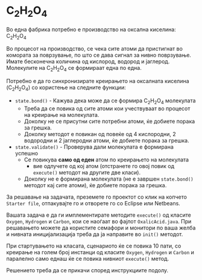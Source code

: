 C<sub>2</sub>H<sub>2</sub>О<sub>4</sub>
======

Во една фабрика потребно е производство на оксална киселина: C<sub>2</sub>H<sub>2</sub>О<sub>4</sub>

Во процесот на производство, се чека сите атоми да пристигнат во комората за поврзување, по што се дава сигнал за нивно поврзување. Имате бесконечна количина од кислород, водород и јаглерод. Молекулите на C<sub>2</sub>H<sub>2</sub>О<sub>4</sub> се формираат една по една.

Потребно е да го синхронизирате креирањето на оксалната киселина (C<sub>2</sub>H<sub>2</sub>О<sub>4</sub>) со користење на следните функции:

- `state.bond()` - Кажува дека може да се формира C<sub>2</sub>H<sub>2</sub>О<sub>4</sub> молекулата
    - Треба да се повика од сите атоми кои учествуваат во процесот на креирање на молекулата.
    - Доколку не се присутни сите потребни атоми, ќе добиете порака за грешка.
    - Доколку методот е повикан од повеќе од 4 кислородни, 2 водородни и 2 јаглеродни атоми, ќе добиете порака за грешка.
- `state.validate()` - Проверува дали молекулата е формирана успешно
    - Се повикува **само од еден** атом по креирањето на молекулата
        - вие одлучете од кој атом (отстранете го овој повик од `execute()` методот на другите две класи).
    - Доколку не е формирана молекулата (не е завршен `state.bond()` методот кај сите атоми), ќе добиете порака за грешка.

За решавање на задачата, преземете го проектот со клик на копчето `Starter file`, отпакувајте го и отворете го со Eclipse или Netbeans.

Вашата задача е да ги имплементирате методите `execute()` од класите `Oxygen`, `Hydrogen` и `Carbon`, кои се наоѓаат во фајлот `OxalicAcid.java`. При решавањето можете да користите семафори и монитори по ваша желба и нивната иницијализација треба да ја направите во `init()` методот.

При стартувањето на класата, сценариото ќе се повика 10 пати, со креирање на голем број инстанци од класите `Oxygen`, `Hydrogen` и `Carbon` и паралелно само еднаш ќе се повика нивниот `execute()` метод.

Решението треба да се прикачи според инструкциите подолу.
